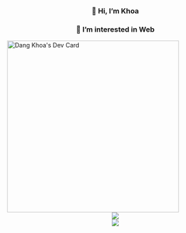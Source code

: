 

<div align=center>
    <h3>👋 Hi, I’m Khoa</h3>
    <h3>👀 I’m interested in Web</h3>
</div>
<a href="https://app.daily.dev/DailyDevTips"><img src="https://github.com/khoahc/khoahc/devcard.svg" width="400" alt="Dang Khoa's Dev Card"/></a>
<div align=center>
  <img src="http://github-readme-streak-stats.herokuapp.com?user=khoahc&theme=dracula&date_format=M%20j%5B%2C%20Y%5D" />
</div>
<div align=center>
  <img src="https://github-readme-stats.vercel.app/api?username=khoahc&hide=contribs,prs&theme=dracula&date_format=M%20j%5B%2C%20Y%5D" />
</div>
